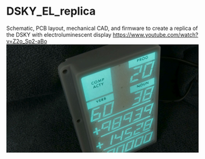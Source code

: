 # DSKY_EL_replica
Schematic, PCB layout, mechanical CAD, and firmware to create a replica of the DSKY with electroluminescent display
https://www.youtube.com/watch?v=Z2o_Sp2-aBo
![Thumbnail image](/thumb.jpg)

